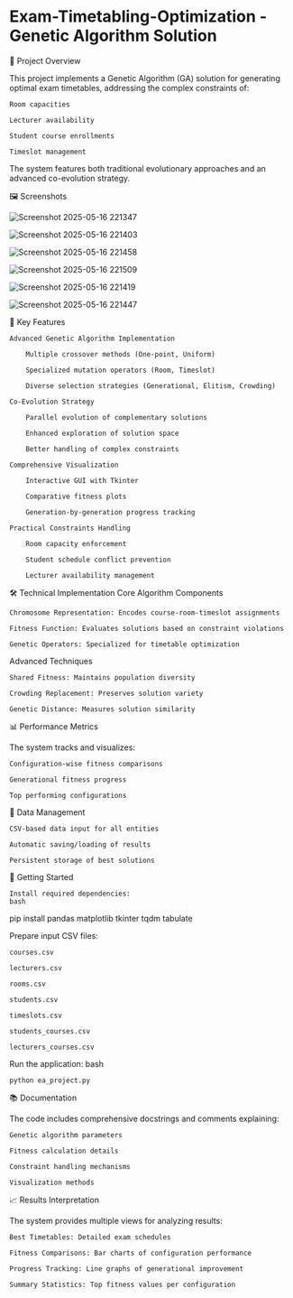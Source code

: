 # Exam-Timetabling-Optimization - Genetic Algorithm Solution
📝 Project Overview

This project implements a Genetic Algorithm (GA) solution for generating optimal exam timetables, addressing the complex constraints of:

    Room capacities

    Lecturer availability

    Student course enrollments

    Timeslot management

The system features both traditional evolutionary approaches and an advanced co-evolution strategy.<br>
    
🖼 Screenshots<br>

![Screenshot 2025-05-16 221347](https://github.com/user-attachments/assets/d900cb29-d5c1-4dd4-8335-f083537fb36c)

![Screenshot 2025-05-16 221403](https://github.com/user-attachments/assets/d8e11656-f93c-4265-b9d6-a50ea816ad12)

![Screenshot 2025-05-16 221458](https://github.com/user-attachments/assets/3efd4eda-5e9a-49d9-9965-b721b85bd7c9)

![Screenshot 2025-05-16 221509](https://github.com/user-attachments/assets/93418792-0d09-430f-aba0-13a0a0eb59d4)

![Screenshot 2025-05-16 221419](https://github.com/user-attachments/assets/370177cd-19af-4ba1-b775-f898afe5b072)

![Screenshot 2025-05-16 221447](https://github.com/user-attachments/assets/ebd15f59-de84-47d9-9c8c-a7b8f2ea9718)





🧠 Key Features

    Advanced Genetic Algorithm Implementation

        Multiple crossover methods (One-point, Uniform)

        Specialized mutation operators (Room, Timeslot)

        Diverse selection strategies (Generational, Elitism, Crowding)

    Co-Evolution Strategy

        Parallel evolution of complementary solutions

        Enhanced exploration of solution space

        Better handling of complex constraints

    Comprehensive Visualization

        Interactive GUI with Tkinter

        Comparative fitness plots

        Generation-by-generation progress tracking

    Practical Constraints Handling

        Room capacity enforcement

        Student schedule conflict prevention

        Lecturer availability management

🛠 Technical Implementation
Core Algorithm Components

    Chromosome Representation: Encodes course-room-timeslot assignments

    Fitness Function: Evaluates solutions based on constraint violations

    Genetic Operators: Specialized for timetable optimization

Advanced Techniques

    Shared Fitness: Maintains population diversity

    Crowding Replacement: Preserves solution variety

    Genetic Distance: Measures solution similarity

📊 Performance Metrics

The system tracks and visualizes:

    Configuration-wise fitness comparisons

    Generational fitness progress

    Top performing configurations

💾 Data Management

    CSV-based data input for all entities

    Automatic saving/loading of results

    Persistent storage of best solutions

🚀 Getting Started

    Install required dependencies:
    bash

pip install pandas matplotlib tkinter tqdm tabulate

Prepare input CSV files:

    courses.csv

    lecturers.csv

    rooms.csv

    students.csv

    timeslots.csv

    students_courses.csv

    lecturers_courses.csv

Run the application:
bash

    python ea_project.py

📚 Documentation

The code includes comprehensive docstrings and comments explaining:

    Genetic algorithm parameters

    Fitness calculation details

    Constraint handling mechanisms

    Visualization methods

📈 Results Interpretation

The system provides multiple views for analyzing results:

    Best Timetables: Detailed exam schedules

    Fitness Comparisons: Bar charts of configuration performance

    Progress Tracking: Line graphs of generational improvement

    Summary Statistics: Top fitness values per configuration

